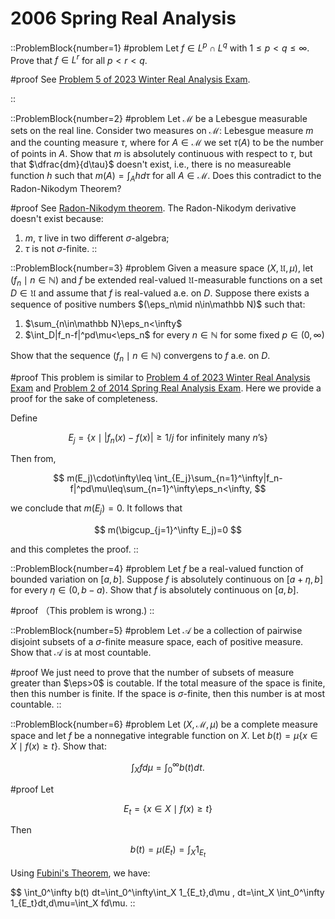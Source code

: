 # 2006 Spring Real Analysis

::ProblemBlock{number=1}
#problem
Let $f\in L^p\cap L^q$ with $1\leq p < q\leq\infty$. Prove that $f\in L^r$ for all $p < r < q$.

#proof
See [Problem 5 of 2023 Winter Real Analysis Exam](/posts/real-analysis/2023-winter/).


::

::ProblemBlock{number=2}
#problem
Let $\mathcal M$ be a Lebesgue measurable sets on the real line. Consider two measures on $\mathcal M$: Lebesgue measure $m$ and the counting measure $\tau$, where for $A\in\mathcal M$ we set $\tau(A)$ to be the number of points in $A$. Show that $m$ is absolutely continuous with respect to $\tau$, but that $\dfrac{dm}{d\tau}$ doesn't exist, i.e., there is no measureable function $h$ such that $m(A)=\int_A hd\tau$ for all $A\in\mathcal M$. Does this contradict to the Radon-Nikodym Theorem?

#proof
See [Radon-Nikodym theorem](https://en.wikipedia.org/wiki/Radon–Nikodym_theorem). The Radon-Nikodym derivative doesn't exist because:

1. $m$, $\tau$ live in two different $\sigma$-algebra;
2. $\tau$ is not $\sigma$-finite.
::

::ProblemBlock{number=3}
#problem
Given a measure space $(X,\mathfrak U,\mu)$, let $(f_n\mid n\in\mathbb N)$ and $f$ be extended real-valued $\mathfrak U$-measurable functions on a set $D\in\mathfrak U$ and assume that $f$ is real-valued a.e. on $D$. Suppose there exists a sequence of positive numbers $(\eps_n\mid n\in\mathbb N)$ such that:

1. $\sum_{n\in\mathbb N}\eps_n<\infty$
2. $\int_D|f_n-f|^pd\mu<\eps_n$ for every $n\in\mathbb N$ for some fixed $p\in(0,\infty)$

Show that the sequence $(f_n\mid n\in\mathbb N)$ convergens to $f$ a.e. on $D$.

#proof
This problem is similar to [Problem 4 of 2023 Winter Real Analysis Exam](/posts/real-analysis/2023-spring) and [Problem 2 of 2014 Spring Real Analysis Exam](/posts/real-analysis/2014-spring). Here we provide a proof for the sake of completeness.

Define

$$
E_j=\{x\mid |f_n(x)-f(x)|\geq 1/j \text{ for infinitely many $n$'s}\}
$$

Then from, 

$$
m(E_j)\cdot\infty\leq \int_{E_j}\sum_{n=1}^\infty|f_n-f|^pd\mu\leq\sum_{n=1}^\infty\eps_n<\infty,
$$

we conclude that $m(E_j)=0$. It follows that 

$$
m(\bigcup_{j=1}^\infty E_j)=0
$$ 

and this completes the proof.
::

::ProblemBlock{number=4}
#problem
Let $f$ be a real-valued function of bounded variation on $[a,b]$. Suppose $f$ is absolutely continuous on $[a+\eta,b]$ for every $\eta\in (0,b-a)$. Show that $f$ is absolutely continuous on $[a,b]$.

#proof
（This problem is wrong.)
::

::ProblemBlock{number=5}
#problem
Let $\mathcal A$ be a collection of pairwise disjoint subsets of a $\sigma$-finite measure space, each of positive measure. Show that $\mathcal A$ is at most countable.

#proof
We just need to prove that the number of subsets of measure greater than $\eps>0$ is coutable. If the total measure of the space is finite, then this number is finite. If the space is $\sigma$-finite, then this number is at most countable.
::

::ProblemBlock{number=6}
#problem
Let $(X,\mathcal M,\mu)$ be a complete measure space and let $f$ be a nonnegative integrable function on $X$. Let $b(t)=\mu\{ x\in X\mid f(x)\geq t\}$. Show that:

$$
\int_X fd\mu=\int_0^\infty b(t)dt.
$$

#proof
Let

$$
E_t=\{ x\in X\mid f(x)\geq t\}
$$

Then

$$
b(t)=\mu(E_t)=\int_X 1_{E_t}
$$

Using [Fubini's Theorem](https://en.wikipedia.org/wiki/Fubini%27s_theorem), we have:

$$
\int_0^\infty b(t) dt=\int_0^\infty\int_X 1_{E_t}\,d\mu \, dt=\int_X \int_0^\infty 1_{E_t}dt\,d\mu=\int_X fd\mu.
::
